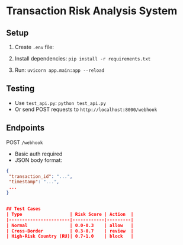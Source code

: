 # Transaction Risk Analysis System

## Setup
1. Create `.env` file:

2. Install dependencies: `pip install -r requirements.txt`
3. Run: `uvicorn app.main:app --reload`

## Testing
- Use `test_api.py`: `python test_api.py`
- Or send POST requests to `http://localhost:8000/webhook`

## Endpoints
POST `/webhook`
- Basic auth required
- JSON body format:
```json
{
 "transaction_id": "...",
 "timestamp": "...",
 ...
}


## Test Cases
| Type                  | Risk Score | Action  |
|-----------------------|------------|---------|
| Normal                | 0.0-0.3    | allow   |
| Cross-Border          | 0.3-0.7    | review  |
| High-Risk Country (RU)| 0.7-1.0    | block   |
